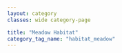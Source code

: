 ```yaml
---
layout: category
classes: wide category-page

title: "Meadow Habitat"
category_tag_name: "habitat_meadow"
---
```


